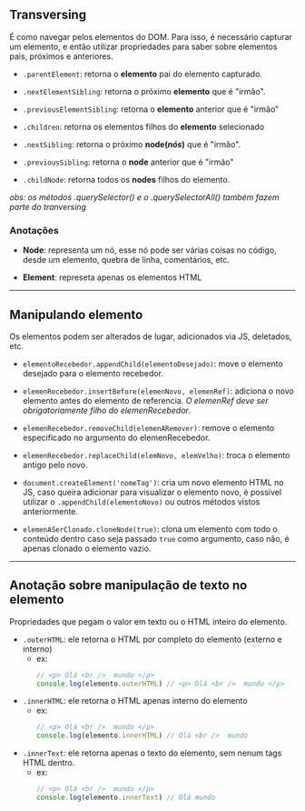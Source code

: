 ## Transversing 
É como navegar pelos elementos do DOM. Para isso, é necessário capturar um elemento, e então utilizar propriedades para saber sobre elementos pais, próximos e anteriores.

- `.parentElement`: retorna o **elemento** pai do elemento capturado.

- `.nextElementSibling`: retorna o próximo **elemento** que é "irmão".

- `.previousElementSibling`: retorna o **elemento** anterior que é "irmão"

- `.children`: retorna os elementos filhos do **elemento** selecionado

- `.nextSibling`: retorna o próximo **node(*nós*)** que é "irmão".

- `.previousSibling`: retorna o **node** anterior que é "irmão"

- `.childNode`: retorna todos os **nodes** filhos do elemento.

*obs: os métodos .querySelector() e o .querySelectorAll() também fazem parte do tranversing*

### Anotações

- **Node**: representa um nó, esse nó pode ser várias coisas no código, desde um elemento, quebra de linha, comentários, etc.

- **Element**: represeta apenas os elementos HTML

---

## Manipulando elemento

Os elementos podem ser alterados de lugar, adicionados via JS, deletados, etc.

- `elementoRecebedor.appendChild(elementoDesejado)`: move o elemento desejado para o elemento recebedor.

- `elemenRecebedor.insertBefore(elemenNovo, elemenRef)`: adiciona o novo elemento antes do elemento de referencia. *O elemenRef deve ser obrigatoriamente filho do elemenRecebedor*.

- `elemenRecebedor.removeChild(elemenARemover)`: remove o elemento especificado no argumento do elemenRecebedor.

- `elemenRecebedor.replaceChild(elemNovo, elemVelho)`: troca o elemento antigo pelo novo.

- `document.createElement('nomeTag')`: cria um novo elemento HTML no JS, caso queira adicionar para visualizar o elemento novo, é possível utilizar o `.appendChild(elementoNovo)` ou outros métodos vistos anteriormente.

- `elemenASerClonado.cloneNode(true)`: clona um elemento com todo o conteúdo dentro caso seja passado `true` como argumento, caso não, é apenas clonado o elemento vazio.

---

## Anotação sobre manipulação de texto no elemento

Propriedades que pegam o valor em texto ou o HTML inteiro do elemento.

- `.outerHTML`: ele retorna o HTML por completo do elemento (externo e interno)
  - ex: 
    ```JavaScript
    // <p> Olá <br />  mundo </p>
    console.log(elemento.outerHTML) // <p> Olá <br />  mundo </p>
    ```
- `.innerHTML`: ele retorna o HTML apenas interno do elemento
  - ex: 
    ```JavaScript
    // <p> Olá <br />  mundo </p>
    console.log(elemento.innerHTML) // Olá <br />  mundo
    ```
- `.innerText`: ele retorna apenas o texto do elemento, sem nenum tags HTML dentro.
  - ex: 
    ```JavaScript
    // <p> Olá <br />  mundo </p>
    console.log(elemento.innerText) // Olá mundo
    ```

